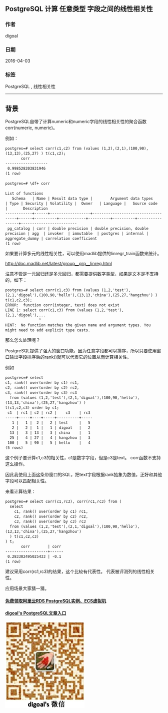 ## PostgreSQL 计算 任意类型 字段之间的线性相关性  
                                                                                                                      
### 作者                                                                                                                          
digoal                                                                                                                          
                                                                                                                      
### 日期                                                                                                                          
2016-04-03                                                                                                                     
                                                                                                                      
### 标签                                                                                                                          
PostgreSQL , 线性相关性                                                
                                                                                                                      
----                                                                                                                          
                               
## 背景      
PostgreSQL自带了计算numeric和numeric字段的线性相关性的聚合函数corr(numeric, numeric)。    
  
例如：    
  
```  
postgres=# select corr(c1,c2) from (values (1,2),(2,1),(100,90),(13,13),(25,27) ) t(c1,c2);  
       corr          
-------------------  
 0.998528203831946  
(1 row)  
  
postgres=# \df+ corr  
                                                                             List of functions  
   Schema   | Name | Result data type |        Argument data types         | Type | Security | Volatility |  Owner   | Language |   Source code   |       Description         
------------+------+------------------+------------------------------------+------+----------+------------+----------+----------+-----------------+-------------------------  
 pg_catalog | corr | double precision | double precision, double precision | agg  | invoker  | immutable  | postgres | internal | aggregate_dummy | correlation coefficient  
(1 row)  
```  
  
如果要计算多元的线性相关性，可以使用madlib提供的linregr_train函数来统计。    
  
http://doc.madlib.net/latest/group__grp__linreg.html    
  
注意不管是一元回归还是多元回归，都需要提供数字类型，如果是文本是不支持的，如下：    
  
```  
postgres=# select corr(c1,c3) from (values (1,2,'test'),(2,1,'digoal'),(100,90,'hello'),(13,13,'china'),(25,27,'hangzhou') ) t(c1,c2,c3);  
ERROR:  function corr(integer, text) does not exist  
LINE 1: select corr(c1,c3) from (values (1,2,'test'),(2,1,'digoal'),...  
               ^  
HINT:  No function matches the given name and argument types. You might need to add explicit type casts.  
```  
  
那么怎么处理呢？    
  
PostgreSQL提供了强大的窗口功能，因为任意字段都可以排序，所以只要使用窗口输出字段排序后的rank()就可以代表它的位置从而计算相关性。    
  
例如    
  
```  
postgres=# select   
c1, rank() over(order by c1) rc1,   
c2, rank() over(order by c2) rc2,   
c3, rank() over(order by c3) rc3   
  from (values (1,2,'test'),(2,1,'digoal'),(100,90,'hello'),(13,13,'china'),(25,27,'hangzhou') )   
t(c1,c2,c3) order by c1;   
 c1  | rc1 | c2 | rc2 |    c3    | rc3   
-----+-----+----+-----+----------+-----  
   1 |   1 |  2 |   2 | test     |   5  
   2 |   2 |  1 |   1 | digoal   |   2  
  13 |   3 | 13 |   3 | china    |   1  
  25 |   4 | 27 |   4 | hangzhou |   3  
 100 |   5 | 90 |   5 | hello    |   4  
(5 rows)  
```  
  
这个例子要计算c1,c3的相关性，c1是数字字段，但是c3是text。 corr函数不支持这么操作。    
  
因此我使用上面这条带窗口的SQL，把text字段根据rank抽象为数值，正好和其他字段可以匹配相关性。  
  
来看计算结果：    
  
```  
postgres=# select corr(c1,rc3), corr(rc1,rc3) from (  
  select   
    c1, rank() over(order by c1) rc1,   
    c2, rank() over(order by c2) rc2,   
    c3, rank() over(order by c3) rc3   
  from (values (1,2,'test'),(2,1,'digoal'),(100,90,'hello'),(13,13,'china'),(25,27,'hangzhou')   
  ) t(c1,c2,c3)   
) t;  
       corr        | corr   
-------------------+------  
 0.283302495025433 | -0.1  
(1 row)  
```  
  
建议采用corr(rc1,rc3)的结果，这个比较有代表性。 代表被评测列的线性相关性。     
  
应用场景大家猜一猜。    
                                                      
                                                                        
                                                                    
  
  
  
  
  
  
  
  
  
  
  
  
  
#### [免费领取阿里云RDS PostgreSQL实例、ECS虚拟机](https://free.aliyun.com/ "57258f76c37864c6e6d23383d05714ea")
  
  
#### [digoal's PostgreSQL文章入口](https://github.com/digoal/blog/blob/master/README.md "22709685feb7cab07d30f30387f0a9ae")
  
  
![digoal's weixin](../pic/digoal_weixin.jpg "f7ad92eeba24523fd47a6e1a0e691b59")
  
  
  
  
  
  
  
